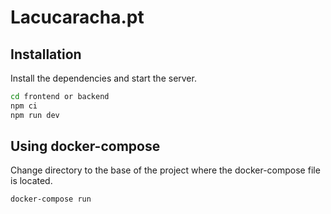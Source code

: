 # Lacucaracha.pt

## Installation

Install the dependencies and start the server.

```sh
cd frontend or backend
npm ci
npm run dev
```

## Using docker-compose

Change directory to the base of the project where the docker-compose file is located.

```sh
docker-compose run
```

